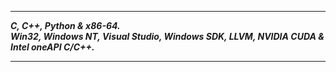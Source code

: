 -------------------
___C, C++, Python & x86-64.___      
___Win32, Windows NT, Visual Studio, Windows SDK, LLVM, NVIDIA CUDA & Intel oneAPI C/C++.___    

-------------------
